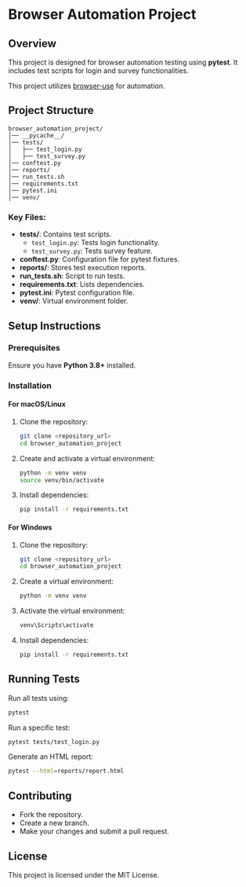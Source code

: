# Browser Automation Project

## Overview
This project is designed for browser automation testing using **pytest**. It includes test scripts for login and survey functionalities.

This project utilizes [browser-use](https://github.com/browser-use/browser-use) for automation.

## Project Structure
```
browser_automation_project/
│── __pycache__/
│── tests/
│   ├── test_login.py
│   ├── test_survey.py
│── conftest.py
│── reports/
│── run_tests.sh
│── requirements.txt
│── pytest.ini
│── venv/
```

### Key Files:
- **tests/**: Contains test scripts.
  - `test_login.py`: Tests login functionality.
  - `test_survey.py`: Tests survey feature.
- **conftest.py**: Configuration file for pytest fixtures.
- **reports/**: Stores test execution reports.
- **run_tests.sh**: Script to run tests.
- **requirements.txt**: Lists dependencies.
- **pytest.ini**: Pytest configuration file.
- **venv/**: Virtual environment folder.

## Setup Instructions

### Prerequisites
Ensure you have **Python 3.8+** installed.

### Installation

#### For macOS/Linux
1. Clone the repository:
   ```sh
   git clone <repository_url>
   cd browser_automation_project
   ```
2. Create and activate a virtual environment:
   ```sh
   python -m venv venv
   source venv/bin/activate
   ```
3. Install dependencies:
   ```sh
   pip install -r requirements.txt
   ```

#### For Windows
1. Clone the repository:
   ```sh
   git clone <repository_url>
   cd browser_automation_project
   ```
2. Create a virtual environment:
   ```sh
   python -m venv venv
   ```
3. Activate the virtual environment:
   ```sh
   venv\Scripts\activate
   ```
4. Install dependencies:
   ```sh
   pip install -r requirements.txt
   ```

## Running Tests
Run all tests using:
```sh
pytest
```
Run a specific test:
```sh
pytest tests/test_login.py
```

Generate an HTML report:
```sh
pytest --html=reports/report.html
```

## Contributing
- Fork the repository.
- Create a new branch.
- Make your changes and submit a pull request.

## License
This project is licensed under the MIT License.

